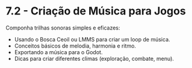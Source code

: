 # 7.2 - Criação de Música para Jogos

Componha trilhas sonoras simples e eficazes:
- Usando o Bosca Ceoil ou LMMS para criar um loop de música.
- Conceitos básicos de melodia, harmonia e ritmo.
- Exportando a música para o Godot.
- Dicas para criar diferentes climas (exploração, combate, menu).
